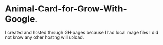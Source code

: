 # Animal-Card-for-Grow-With-Google.

I created and hosted through GH-pages because I had local image files I did not know any other hosting will upload.
